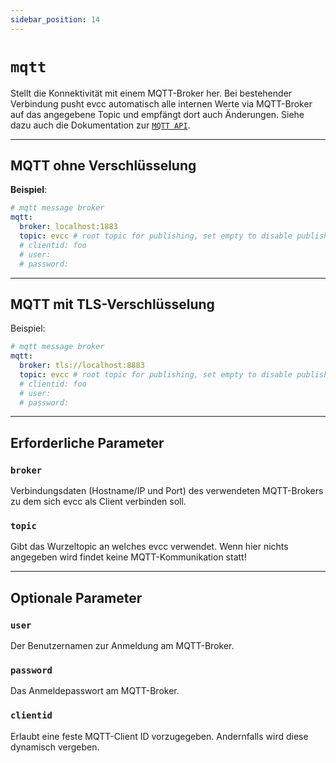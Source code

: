 ```yaml
---
sidebar_position: 14
---
```


# `mqtt`

Stellt die Konnektivität mit einem MQTT-Broker her.
Bei bestehender Verbindung pusht evcc automatisch alle internen Werte via MQTT-Broker auf das angegebene Topic und empfängt dort auch Änderungen.
Siehe dazu auch die Dokumentation zur [`MQTT API`](/docs/reference/api/#mqtt-api).

---

## MQTT ohne Verschlüsselung

**Beispiel**:

```yaml
# mqtt message broker
mqtt:
  broker: localhost:1883
  topic: evcc # root topic for publishing, set empty to disable publishing
  # clientid: foo
  # user:
  # password:
```

---

## MQTT mit TLS-Verschlüsselung

Beispiel:

```yaml
# mqtt message broker
mqtt:
  broker: tls://localhost:8883
  topic: evcc # root topic for publishing, set empty to disable publishing
  # clientid: foo
  # user:
  # password:
```

---

## Erforderliche Parameter

### `broker`

Verbindungsdaten (Hostname/IP und Port) des verwendeten MQTT-Brokers zu dem sich evcc als Client verbinden soll.

### `topic`

Gibt das Wurzeltopic an welches evcc verwendet.
Wenn hier nichts angegeben wird findet keine MQTT-Kommunikation statt!

---

## Optionale Parameter

### `user`

Der Benutzernamen zur Anmeldung am MQTT-Broker.

### `password`

Das Anmeldepasswort am MQTT-Broker.

### `clientid`

Erlaubt eine feste MQTT-Client ID vorzugegeben. Andernfalls wird diese dynamisch vergeben.

